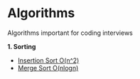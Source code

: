 # Algorithms
Algorithms important for coding interviews

**1. Sorting**
* <a target="_blank" href="https://gist.github.com/raviranjan3570/8846614513ff40b6e9bbe74b06cfc5c9#file-insertionsort-java">Insertion Sort O(n^2)</a>
* <a target="_blank" href="https://gist.github.com/raviranjan3570/8846614513ff40b6e9bbe74b06cfc5c9#file-mergesort-java">Merge Sort O(nlogn)</a>
